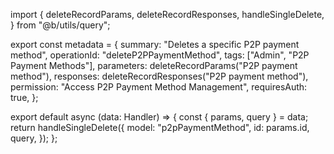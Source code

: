 import {
  deleteRecordParams,
  deleteRecordResponses,
  handleSingleDelete,
} from "@b/utils/query";

export const metadata = {
  summary: "Deletes a specific P2P payment method",
  operationId: "deleteP2PPaymentMethod",
  tags: ["Admin", "P2P Payment Methods"],
  parameters: deleteRecordParams("P2P payment method"),
  responses: deleteRecordResponses("P2P payment method"),
  permission: "Access P2P Payment Method Management",
  requiresAuth: true,
};

export default async (data: Handler) => {
  const { params, query } = data;
  return handleSingleDelete({
    model: "p2pPaymentMethod",
    id: params.id,
    query,
  });
};
